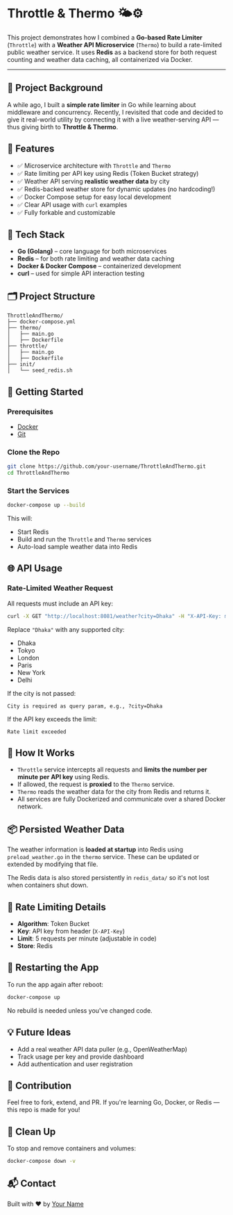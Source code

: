# Throttle & Thermo 🌤️⚙️

This project demonstrates how I combined a **Go-based Rate Limiter** (`Throttle`) with a **Weather API Microservice** (`Thermo`) to build a rate-limited public weather service. It uses **Redis** as a backend store for both request counting and weather data caching, all containerized via Docker.

---

## 🧠 Project Background

A while ago, I built a **simple rate limiter** in Go while learning about middleware and concurrency. Recently, I revisited that code and decided to give it real-world utility by connecting it with a live weather-serving API — thus giving birth to **Throttle & Thermo**.

## 🔧 Features

- ✅ Microservice architecture with `Throttle` and `Thermo`
- ✅ Rate limiting per API key using Redis (Token Bucket strategy)
- ✅ Weather API serving **realistic weather data** by city
- ✅ Redis-backed weather store for dynamic updates (no hardcoding!)
- ✅ Docker Compose setup for easy local development
- ✅ Clear API usage with `curl` examples
- ✅ Fully forkable and customizable

## 🐳 Tech Stack

- **Go (Golang)** – core language for both microservices
- **Redis** – for both rate limiting and weather data caching
- **Docker & Docker Compose** – containerized development
- **curl** – used for simple API interaction testing

## 🗂️ Project Structure

```text
ThrottleAndThermo/
├── docker-compose.yml
├── thermo/
│   ├── main.go
│   ├── Dockerfile
├── throttle/
│   ├── main.go
│   ├── Dockerfile
├── init/
│   └── seed_redis.sh
```

## 🚀 Getting Started

### Prerequisites

- [Docker](https://www.docker.com/)
- [Git](https://git-scm.com/)

### Clone the Repo

```bash
git clone https://github.com/your-username/ThrottleAndThermo.git
cd ThrottleAndThermo
```

### Start the Services

```bash
docker-compose up --build
```

This will:

- Start Redis
- Build and run the `Throttle` and `Thermo` services
- Auto-load sample weather data into Redis

## 🌐 API Usage

### Rate-Limited Weather Request

All requests must include an API key:

```bash
curl -X GET "http://localhost:8081/weather?city=Dhaka" -H "X-API-Key: my-key"
```

Replace `"Dhaka"` with any supported city:

- Dhaka
- Tokyo
- London
- Paris
- New York
- Delhi

If the city is not passed:

```
City is required as query param, e.g., ?city=Dhaka
```

If the API key exceeds the limit:

```
Rate limit exceeded
```

## 🧠 How It Works

- `Throttle` service intercepts all requests and **limits the number per minute per API key** using Redis.
- If allowed, the request is **proxied** to the `Thermo` service.
- `Thermo` reads the weather data for the city from Redis and returns it.
- All services are fully Dockerized and communicate over a shared Docker network.

## 📦 Persisted Weather Data

The weather information is **loaded at startup** into Redis using `preload_weather.go` in the `thermo` service. These can be updated or extended by modifying that file.

The Redis data is also stored persistently in `redis_data/` so it's not lost when containers shut down.

## 🔐 Rate Limiting Details

- **Algorithm**: Token Bucket
- **Key**: API key from header (`X-API-Key`)
- **Limit**: 5 requests per minute (adjustable in code)
- **Store**: Redis

## 🔄 Restarting the App

To run the app again after reboot:

```bash
docker-compose up
```

No rebuild is needed unless you've changed code.

## 💡 Future Ideas

- Add a real weather API data puller (e.g., OpenWeatherMap)
- Track usage per key and provide dashboard
- Add authentication and user registration

## 🤝 Contribution

Feel free to fork, extend, and PR. If you're learning Go, Docker, or Redis — this repo is made for you!

## 🧹 Clean Up

To stop and remove containers and volumes:

```bash
docker-compose down -v
```

## 📬 Contact

Built with ❤️ by [Your Name](mailto:your.email@example.com)
```
